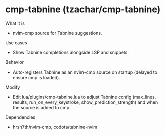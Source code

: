 # cmp-tabnine (tzachar/cmp-tabnine)

What it is
- nvim-cmp source for Tabnine suggestions.

Use cases
- Show Tabnine completions alongside LSP and snippets.

Behavior
- Auto-registers Tabnine as an nvim-cmp source on startup (delayed to ensure cmp is loaded).

Modify
- Edit lua/plugins/cmp-tabnine.lua to adjust Tabnine config (max_lines, results, run_on_every_keystroke, show_prediction_strength) and when the source is added to cmp.

Dependencies
- hrsh7th/nvim-cmp, codota/tabnine-nvim
